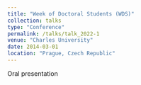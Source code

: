```yaml
---
title: "Week of Doctoral Students (WDS)"
collection: talks
type: "Conference"
permalink: /talks/talk_2022-1
venue: "Charles University"
date: 2014-03-01
location: "Prague, Czech Republic"
---
```


Oral presentation
